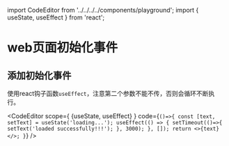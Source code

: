 import CodeEditor from '../../../../components/playground';
import { useState, useEffect } from 'react';

# web页面初始化事件

## 添加初始化事件

使用react钩子函数`useEffect`，注意第二个参数不能不传，否则会循环不断执行。

<CodeEditor scope={ {useState, useEffect} } code={`
()=>{
	const [text, setText] = useState('loading...');
	useEffect(() => {
		setTimeout(()=>{
			setText('loaded successfully!!!');
		}, 3000);
	}, []);
	return <>{text}</>;
}
`} />
